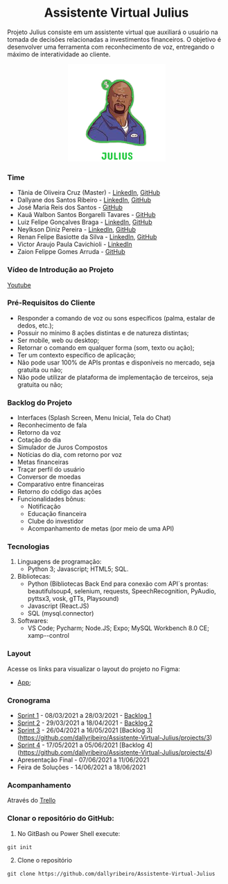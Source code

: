 <!DOCTYPE html>

<h1 align="center">Assistente Virtual Julius</h1>

Projeto Julius consiste em um assistente virtual que auxiliará o usuário na tomada de decisões relacionadas a investimentos financeiros. O objetivo é desenvolver uma ferramenta 
com reconhecimento de voz, entregando o máximo de interatividade ao cliente.

<p align="center">
  <img src="https://github.com/dallyribeiro/Assistente-Virtual-Julius/blob/main/logo-julius.jpg" />
</p>  
  
### Time
- Tânia de Oliveira Cruz (Master) - [LinkedIn](https://www.linkedin.com/in/t%C3%A2nia-cruz-30ab5812a/), [GitHub](https://github.com/taniacruzz)
- Dallyane dos Santos Ribeiro - [LinkedIn](https://www.linkedin.com/in/dallyaneribeiro/), [GitHub](https://github.com/dallyribeiro)
- José Maria Reis dos Santos - [GitHub](https://github.com/Jose0588) 
- Kauã Walbon Santos Borgarelli Tavares - [GitHub](https://github.com/Borgarelli)
- Luiz Felipe Gonçalves Braga - [LinkedIn](https://www.linkedin.com/in/luiz-felipe-gon%C3%A7alves-braga-613179200/), [GitHub](https://github.com/Obrag)
- Neylkson Diniz Pereira - [LinkedIn](https://www.linkedin.com/in/neylkson-diniz-a3b9396b), [GitHub](https://github.com/Neylkson/Neylkson)
- Renan Felipe Basiotte da Silva - [LinkedIn](https://www.linkedin.com/in/renan-basiotte-b8570314a/), [GitHub](https://github.com/renanbst)
- Victor Araujo Paula Cavichioli - [LinkedIn](https://www.linkedin.com/in/victor-araujo-paula-cavichioli-9ab48418b/)
- Zaion Felippe Gomes Arruda - [GitHub](https://github.com/ZaionKun)


### Vídeo de Introdução ao Projeto
[Youtube](https://www.youtube.com/watch?v=vTtysSErHII)


### Pré-Requisitos do Cliente
- Responder a comando de voz ou sons específicos (palma, estalar de dedos, etc.);
- Possuir no mínimo 8 ações distintas e de natureza distintas;
- Ser mobile, web ou desktop;
- Retornar o comando em qualquer forma (som, texto ou ação);
- Ter um contexto específico de aplicação;
- Não pode usar 100% de APIs prontas e disponíveis no mercado, seja gratuita ou não;
- Não pode utilizar de plataforma de implementação de terceiros, seja gratuita ou não;


### Backlog do Projeto
- Interfaces (Splash Screen, Menu Inicial, Tela do Chat)
- Reconhecimento de fala
- Retorno da voz
- Cotação do dia
- Simulador de Juros Compostos
- Notícias do dia, com retorno por voz
- Metas financeiras
- Traçar perfil do usuário
- Conversor de moedas
- Comparativo entre financeiras
- Retorno do código das ações
- Funcionalidades bônus: 
  - Notificação
  - Educação financeira
  - Clube do investidor
  - Acompanhamento de metas (por meio de uma API)



### Tecnologias
1) Linguagens de programação:
   - Python 3; Javascript; HTML5; SQL.
2) Bibliotecas:
   - Python (Bibliotecas Back End para conexão com API´s prontas: beautifulsoup4, selenium, requests, SpeechRecognition, PyAudio, pyttsx3, vosk, gTTs, Playsound)
   - Javascript (React.JS)
   - SQL (mysql.connector)
2) Softwares:
   - VS Code; Pycharm; Node.JS; Expo; MySQL Workbench 8.0 CE; xamp--control


### Layout
Acesse os links para visualizar o layout do projeto no Figma:
- [App](https://www.figma.com/proto/q7JuCB5NJFwRAlTSNgqDxO/Julius?node-id=89%3A442&viewport=317%2C-67%2C0.14545896649360657&scaling=scale-down);


### Cronograma
- [Sprint 1](https://github.com/dallyribeiro/Assistente-Virtual-Julius/blob/main/imageReadme/Sprint%201.png) - 08/03/2021 a 28/03/2021 - [Backlog 1](https://github.com/dallyribeiro/Assistente-Virtual-Julius/projects/1)
- [Sprint 2](https://github.com/dallyribeiro/Assistente-Virtual-Julius/blob/main/imageReadme/Sprint%202.png) - 29/03/2021 a 18/04/2021 - [Backlog 2](https://github.com/dallyribeiro/Assistente-Virtual-Julius/projects/2)
- [Sprint 3](https://github.com/dallyribeiro/Assistente-Virtual-Julius/blob/main/imageReadme/Sprint%203.png) - 26/04/2021 a 16/05/2021 [Backlog 3] (https://github.com/dallyribeiro/Assistente-Virtual-Julius/projects/3)
- [Sprint 4](https://github.com/dallyribeiro/Assistente-Virtual-Julius/blob/main/imageReadme/Sprint%204.png) - 17/05/2021 a 05/06/2021 [Backlog 4] (https://github.com/dallyribeiro/Assistente-Virtual-Julius/projects/4)
- Apresentação Final - 07/06/2021 a 11/06/2021
- Feira de Soluções - 14/06/2021 a 18/06/2021


### Acompanhamento
Através do [Trello](https://trello.com/b/9mZ8XWuA/julius)


### Clonar o repositório do GitHub:
1. No GitBash ou Power Shell execute:
```
git init
```
2. Clone o repositório
```
git clone https://github.com/dallyribeiro/Assistente-Virtual-Julius
```



